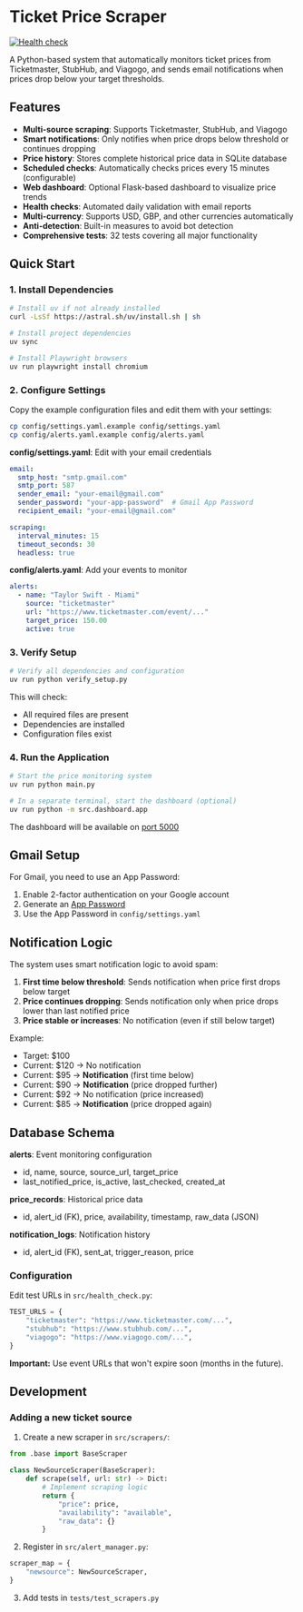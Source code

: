 # Ticket Price Scraper

[![Health check](https://github.com/Acusick1/tickets/actions/workflows/health-check.yml/badge.svg)](https://github.com/Acusick1/tickets/actions/workflows/health-check.yml)

A Python-based system that automatically monitors ticket prices from Ticketmaster, StubHub, and Viagogo, and sends email notifications when prices drop below your target thresholds.

## Features

- **Multi-source scraping**: Supports Ticketmaster, StubHub, and Viagogo
- **Smart notifications**: Only notifies when price drops below threshold or continues dropping
- **Price history**: Stores complete historical price data in SQLite database
- **Scheduled checks**: Automatically checks prices every 15 minutes (configurable)
- **Web dashboard**: Optional Flask-based dashboard to visualize price trends
- **Health checks**: Automated daily validation with email reports
- **Multi-currency**: Supports USD, GBP, and other currencies automatically
- **Anti-detection**: Built-in measures to avoid bot detection
- **Comprehensive tests**: 32 tests covering all major functionality

## Quick Start

### 1. Install Dependencies

```bash
# Install uv if not already installed
curl -LsSf https://astral.sh/uv/install.sh | sh

# Install project dependencies
uv sync

# Install Playwright browsers
uv run playwright install chromium
```

### 2. Configure Settings

Copy the example configuration files and edit them with your settings:

```bash
cp config/settings.yaml.example config/settings.yaml
cp config/alerts.yaml.example config/alerts.yaml
```

**config/settings.yaml**: Edit with your email credentials

```yaml
email:
  smtp_host: "smtp.gmail.com"
  smtp_port: 587
  sender_email: "your-email@gmail.com"
  sender_password: "your-app-password"  # Gmail App Password
  recipient_email: "your-email@gmail.com"

scraping:
  interval_minutes: 15
  timeout_seconds: 30
  headless: true
```

**config/alerts.yaml**: Add your events to monitor

```yaml
alerts:
  - name: "Taylor Swift - Miami"
    source: "ticketmaster"
    url: "https://www.ticketmaster.com/event/..."
    target_price: 150.00
    active: true
```

### 3. Verify Setup

```bash
# Verify all dependencies and configuration
uv run python verify_setup.py
```

This will check:

- All required files are present
- Dependencies are installed
- Configuration files exist

### 4. Run the Application

```bash
# Start the price monitoring system
uv run python main.py

# In a separate terminal, start the dashboard (optional)
uv run python -m src.dashboard.app
```

The dashboard will be available on [port 5000](http://127.0.0.1:5000)

## Gmail Setup

For Gmail, you need to use an App Password:

1. Enable 2-factor authentication on your Google account
2. Generate an [App Password](https://myaccount.google.com/apppasswords)
3. Use the App Password in `config/settings.yaml`

## Notification Logic

The system uses smart notification logic to avoid spam:

1. **First time below threshold**: Sends notification when price first drops below target
2. **Price continues dropping**: Sends notification only when price drops lower than last notified price
3. **Price stable or increases**: No notification (even if still below target)

Example:

- Target: $100
- Current: $120 → No notification
- Current: $95 → **Notification** (first time below)
- Current: $90 → **Notification** (price dropped further)
- Current: $92 → No notification (price increased)
- Current: $85 → **Notification** (price dropped again)

## Database Schema

**alerts**: Event monitoring configuration

- id, name, source, source_url, target_price
- last_notified_price, is_active, last_checked, created_at

**price_records**: Historical price data

- id, alert_id (FK), price, availability, timestamp, raw_data (JSON)

**notification_logs**: Notification history

- id, alert_id (FK), sent_at, trigger_reason, price

### Configuration

Edit test URLs in `src/health_check.py`:

```python
TEST_URLS = {
    "ticketmaster": "https://www.ticketmaster.com/...",
    "stubhub": "https://www.stubhub.com/...",
    "viagogo": "https://www.viagogo.com/...",
}
```

**Important:** Use event URLs that won't expire soon (months in the future).

## Development

### Adding a new ticket source

1. Create a new scraper in `src/scrapers/`:

```python
from .base import BaseScraper

class NewSourceScraper(BaseScraper):
    def scrape(self, url: str) -> Dict:
        # Implement scraping logic
        return {
            "price": price,
            "availability": "available",
            "raw_data": {}
        }
```

2. Register in `src/alert_manager.py`:

```python
scraper_map = {
    "newsource": NewSourceScraper,
}
```

3. Add tests in `tests/test_scrapers.py`
